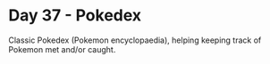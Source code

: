 # Day 37 - Pokedex

Classic Pokedex (Pokemon encyclopaedia), helping keeping track of Pokemon met and/or caught.
